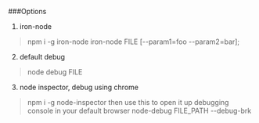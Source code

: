 ###Options

1. iron-node
> npm i -g iron-node
iron-node FILE [--param1=foo --param2=bar];


2. default debug
>node debug FILE


3. node inspector, debug using chrome
> npm i -g node-inspector
then use this to open it up debugging console in your default browser
> node-debug FILE_PATH --debug-brk
